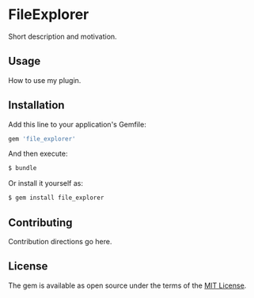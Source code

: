 # FileExplorer
Short description and motivation.

## Usage
How to use my plugin.

## Installation
Add this line to your application's Gemfile:

```ruby
gem 'file_explorer'
```

And then execute:
```bash
$ bundle
```

Or install it yourself as:
```bash
$ gem install file_explorer
```

## Contributing
Contribution directions go here.

## License
The gem is available as open source under the terms of the [MIT License](https://opensource.org/licenses/MIT).
